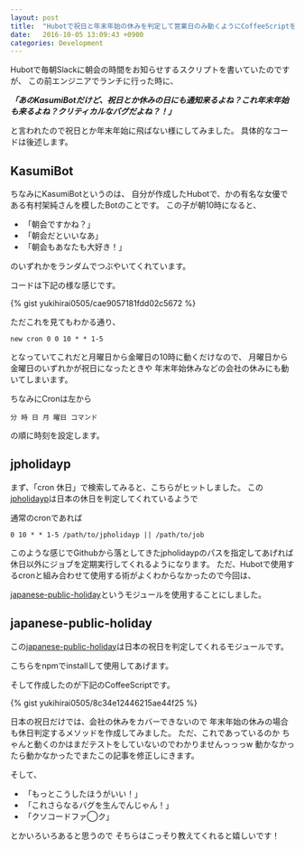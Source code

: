 ```yaml
---
layout: post
title:  "Hubotで祝日と年末年始の休みを判定して営業日のみ動くようにCoffeeScriptを書いてみた"
date:   2016-10-05 13:09:43 +0900
categories: Development
---
```


Hubotで毎朝Slackに朝会の時間をお知らせするスクリプトを書いていたのですが、
この前エンジニアでランチに行った時に、

***「あのKasumiBotだけど、祝日とか休みの日にも通知来るよね？これ年末年始も来るよね？クリティカルなバグだよね？！」***

と言われたので祝日とか年末年始に飛ばない様にしてみました。
具体的なコードは後述します。

## KasumiBot

ちなみにKasumiBotというのは、
自分が作成したHubotで、かの有名な女優である有村架純さんを模したBotのことです。
この子が朝10時になると、

- 「朝会ですかね？」
- 「朝会だといいなあ」
- 「朝会もあなたも大好き！」

のいずれかをランダムでつぶやいてくれています。

コードは下記の様な感じです。

{% gist yukihirai0505/cae9057181fdd02c5672 %}

ただこれを見てもわかる通り、

```
new cron 0 0 10 * * 1-5
```

となっていてこれだと月曜日から金曜日の10時に動くだけなので、
月曜日から金曜日のいずれかが祝日になったときや
年末年始休みなどの会社の休みにも動いてしまいます。

ちなみにCronは左から

`分 時 日 月 曜日 コマンド`

の順に時刻を設定します。

## jpholidayp

まず、「cron 休日」で検索してみると、こちらがヒットしました。
この[jpholidayp](https://github.com/emasaka/jpholidayp)は日本の休日を判定してくれているようで

通常のcronであれば

`0 10 * * 1-5 /path/to/jpholidayp || /path/to/job`

このような感じでGithubから落としてきたjpholidaypのパスを指定してあげれば休日以外にジョブを定期実行してくれるようになります。
ただ、Hubotで使用するcronと組み合わせて使用する術がよくわからなかったので今回は、

[japanese-public-holiday](https://www.versioneye.com/nodejs/japanese-public-holiday/0.0.1)というモジュールを使用することにしました。

## japanese-public-holiday

この[japanese-public-holiday](https://www.versioneye.com/nodejs/japanese-public-holiday/0.0.1)は日本の祝日を判定してくれるモジュールです。

こちらをnpmでinstallして使用してあげます。

そして作成したのが下記のCoffeeScriptです。

{% gist yukihirai0505/8c34e12446215ae44f25 %}

日本の祝日だけでは、会社の休みをカバーできないので
年末年始の休みの場合も休日判定するメソッドを作成してみました。
ただ、これであっているのか
ちゃんと動くのかはまだテストをしていないのでわかりませんっっっw
動かなかったら動かなかったでまたこの記事を修正しにきます。


そして、

- 「もっとこうしたほうがいい！」
- 「これさらなるバグを生んでんじゃん！」
- 「クソコードファ◯ク」

とかいろいろあると思うので
そちらはこっそり教えてくれると嬉しいです！
